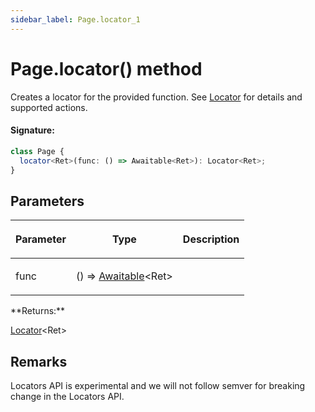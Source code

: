 ```yaml
---
sidebar_label: Page.locator_1
---
```


# Page.locator() method

Creates a locator for the provided function. See [Locator](./puppeteer.locator.md) for details and supported actions.

#### Signature:

```typescript
class Page {
  locator<Ret>(func: () => Awaitable<Ret>): Locator<Ret>;
}
```

## Parameters

<table><thead><tr><th>

Parameter

</th><th>

Type

</th><th>

Description

</th></tr></thead>
<tbody><tr><td>

func

</td><td>

() =&gt; [Awaitable](./puppeteer.awaitable.md)&lt;Ret&gt;

</td><td>

</td></tr>
</tbody></table>
**Returns:**

[Locator](./puppeteer.locator.md)&lt;Ret&gt;

## Remarks

Locators API is experimental and we will not follow semver for breaking change in the Locators API.
